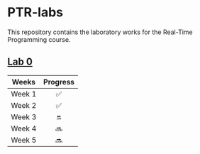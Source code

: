 # PTR-labs
This repository contains the laboratory works for the Real-Time Programming course.

## [Lab 0](Lab0)
| Weeks  | Progress           |
| :---:  | :---:              |
| Week 1 | :white_check_mark: |
| Week 2 | :white_check_mark: |
| Week 3 | :on:               |
| Week 4 | :soon:             |
| Week 5 | :soon:             |

